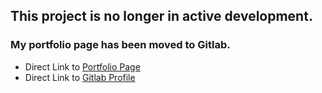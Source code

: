 ## This project is no longer in active development.

### My portfolio page has been moved to Gitlab.

- Direct Link to [Portfolio Page](https://staxed.gitlab.io)
- Direct Link to [Gitlab Profile](https://gitlab.com/Staxed)
